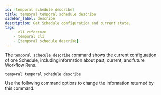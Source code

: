 ```yaml
---
id: [temporal schedule describe]
title: temporal temporal schedule describe
sidebar_label: describe
description: Get Schedule configuration and current state.
tags:
	- cli reference
	- temporal cli
	- [temporal schedule describe]
---
```


The `temporal schedule describe` command shows the current configuration of one Schedule,
including information about past, current, and future Workflow Runs.

`temporal temporal schedule describe`

Use the following command options to change the information returned by this command.




